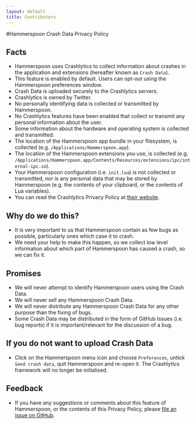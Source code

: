 ```yaml
---
layout: default
title: Contributors
---
```

#Hammerspoon Crash Data Privacy Policy

## Facts
* Hammerspoon uses Crashlytics to collect information about crashes in the application and extensions (hereafter known as `Crash Data`).
* This feature is enabled by default. Users can opt-out using the Hammerspoon preferences window.
* Crash Data is uploaded securely to the Crashlytics servers.
* Crashlytics is owned by Twitter.
* No personally identifying data is collected or transmitted by Hammerspoon.
* No Crashlytics features have been enabled that collect or transmit any personal information about the user.
* Some information about the hardware and operating system is collected and transmitted.
* The location of the Hammerspoon app bundle in your filesystem, is collected (e.g. `/Applications/Hammerspoon.app`).
* The location of the Hammerspoon extensions you use, is collected (e.g. `/Applications/Hammerspoon.app/Contents/Resources/extensions/ipc/internal-ipc.so`).
* Your Hammerspoon configuration (i.e. `init.lua`) is not collected or transmitted, nor is any personal data that may be stored by Hammerspoon (e.g. the contents of your clipboard, or the contents of Lua variables).
* You can read the Crashlytics Privacy Policy at [their website](https://github.com/Hammerspoon/hammerspoon/issues/139#issuecomment-77907712).

## Why do we do this?
 * It is very important to us that Hammerspoon contain as few bugs as possible, particularly ones which case it to crash.
 * We need your help to make this happen, so we collect low level information about which part of Hammerspoon has caused a crash, so we can fix it.

## Promises
* We will never attempt to identify Hammerspoon users using the Crash Data.
* We will never sell any Hammerspoon Crash Data.
* We will never distribute any Hammerspoon Crash Data for any other purpose than the fixing of bugs.
* Some Crash Data may be distributed in the form of GitHub Issues (i.e. bug reports) if it is important/relevant for the discussion of a bug.

## If you do not want to upload Crash Data
* Click on the Hammerspoon menu icon and choose `Preferences`, untick `Send crash data`, quit Hammerspoon and re-open it. The Crashlytics framework will no longer be initialised.

## Feedback
* If you have any suggestions or comments about this feature of Hammerspoon, or the contents of this Privacy Policy, please [file an issue on GitHub](https://github.com/Hammerspoon/hammerspoon/issues/new).
